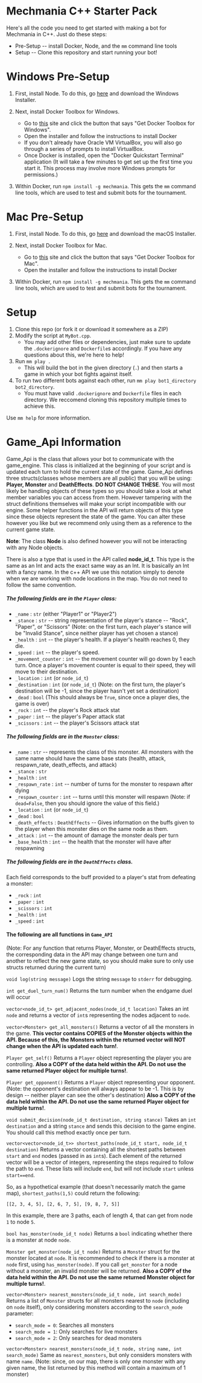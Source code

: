 # Mechmania C++ Starter Pack

Here's all the code you need to get started with making a bot for Mechmania in C++. Just do these steps:

* Pre-Setup -- install Docker, Node, and the `mm` command line tools
* Setup -- Clone this repository and start running your bot!

# Windows Pre-Setup

1. First, install Node. To do this, go [here](https://nodejs.org/en/download/) and download the Windows Installer.

2. Next, install Docker Toolbox for Windows.
   * Go to [this](https://docs.docker.com/toolbox/toolbox_install_windows/) site and click the button that says "Get Docker Toolbox for Windows".
   * Open the installer and follow the instructions to install Docker
   * If you don't already have Oracle VM VirtualBox, you will also go through a series of prompts to install VirtualBox.
   * Once Docker is installed, open the "Docker Quickstart Terminal" application (It will take a few minutes to get set up the first time you start it.  This process may involve more Windows prompts for permissions.)
3. Within Docker, run `npm install -g mechmania`.  This gets the `mm` command line tools, which are used to test and submit bots for the tournament.

# Mac Pre-Setup

1. First, install Node. To do this, go [here](https://nodejs.org/en/download/) and download the macOS Installer.

2. Next, install Docker Toolbox for Mac.
   * Go to [this](https://docs.docker.com/toolbox/toolbox_install_mac/) site and click the button that says "Get Docker Toolbox for Mac".
   * Open the installer and follow the instructions to install Docker
3. Within Docker, run `npm install -g mechmania`.  This gets the `mm` command line tools, which are used to test and submit bots for the tournament.

# Setup

1. Clone this repo (or fork it or download it somewhere as a ZIP)
2. Modify the script at `MyBot.cpp`.
    * You may add other files or dependencies, just make sure to update the `.dockerignore` and `Dockerfile`s accordingly. If you have any questions about this, we're here to help!
3. Run `mm play .`
    * This will build the bot in the given directory (`.`) and then starts a game in which your bot fights against itself.
4. To run two different bots against each other, run `mm play bot1_directory bot2_directory`.
    * You must have valid `.dockerignore` and `Dockerfile` files in each directory.  We reccomend cloning this repository multiple times to achieve this.


Use `mm help` for more information.

# Game_Api Information

Game_Api is the class that allows your bot to communicate with the game_engine. This class is initialized at the beginning of your script and is updated each turn to hold the current state of the game. 
Game_Api defines three structs(classes whose members are all public) that you will be using: **Player, Monster** and **DeathEffects**. **DO NOT CHANGE THESE**. You will most likely be handling objects of these types so you should take a look at what member variables you can access from them. However tampering with the struct definitions themselves will make your script incompatible with our engine. Some helper functions in the API will return objects of this type since these objects represent the state of the game. You can alter these however you like but we recommend only using them as a reference to the current game state. 

**Note**: The class **Node** is also defined however you will not be interacting with any Node objects.

There is also a type that is used in the API called **node_id_t**. This type is the same as an Int and acts the exact same way as an Int. It is basically an Int with a fancy name. In the c++ API we use this notation simply to denote when we are working with node locations in the map. You do not need to follow the same convention. 

##### The following fields are in the `Player` class:
- `_name` : `str` (either "Player1" or "Player2")
- `_stance` : `str` -- string representation of the player's stance -- "Rock", "Paper", or "Scissors" (Note: on the first turn, each player's stance will be "Invalid Stance", since neither player has yet chosen a stance)
- `_health` : `int` -- the player's health.  If a player's health reaches 0, they die.
- `_speed` : `int` -- the player's speed.
- `_movement_counter` : `int` -- the movement counter will go down by 1 each turn.  Once a player's movement counter is equal to their speed, they will move to their destination.
- `_location` : `int` (or `node_id_t`)
- `_destination` : `int` (or `node_id_t`) (Note: on the first turn, the player's destination will be -1, since the player hasn't yet set a destination)
- `_dead` : `bool` (This should always be `True`, since once a player dies, the game is over)
- `_rock` : `int` -- the player's Rock attack stat
- `_paper` : `int` -- the player's Paper attack stat
- `_scissors` : `int` -- the player's Scissors attack stat

##### The following fields are in the `Monster` class:
- `_name` : `str` -- represents the class of this monster.  All monsters with the same name should have the same base stats (health, attack, respawn_rate, death_effects, and attack)
- `_stance` : `str`
- `_health` : `int`
- `_respawn_rate` : `int` -- number of turns for the monster to respawn after dying
- `_respawn_counter` : `int` -- turns until this monster will respawn (Note: if `dead=False`, then you should ignore the value of this field.)
- `_location` : `int` (or `node_id_t`)
- `_dead` : `bool`
- `_death_effects` : `DeathEffects` -- Gives information on the buffs given to the player when this monster dies on the same node as them.
- `_attack` : `int` -- the amount of damage the monster deals per turn
- `_base_health` : `int` -- the health that the monster will have after respawning

##### The following fields are in the `DeathEffects` class.
Each field corresponds to the buff provided to a player's stat from defeating a monster:
- `_rock` : `int`
- `_paper` : `int`
- `_scissors` : `int`
- `_health` : `int`
- `_speed` : `int`

#### The following are all functions in `Game_API`
(Note: For any function that returns Player, Monster, or DeathEffects structs, the corresponding data in the API may change between one turn and another to reflect the new game state, so you should make sure to only use structs returned during the current turn)

`void log(string message)`
Logs the string `message` to `stderr` for debugging.

`int get_duel_turn_num()`
Returns the turn number when the endgame duel will occur

`vector<node_id_t> get_adjacent_nodes(node_id_t location)`
Takes an int `node` and returns a vector of `int`s representing the nodes adjacent to `node`.

`vector<Monster> get_all_monsters()`
Returns a vector of all the monsters in the game. **This vector contains COPIES of the Monster objects within the API. Because of this, the Monsters within the returned vector will NOT change when the API is updated each turn!**. 

`Player get_self()`
Returns a `Player` object representing the player you are controlling. **Also a COPY of the data held within the API. Do not use the same returned Player object for multiple turns!**.

`Player get_opponent()`
Returns a `Player` object representing your opponent. (Note: the opponent's destination will always appear to be -1.  This is by design -- neither player can see the other's destination) **Also a COPY of the data held within the API. Do not use the same returned Player object for multiple turns!**.

`void submit_decision(node_id_t destination, string stance)`
Takes an `int` `destination` and a string `stance` and sends this decision to the game engine.  You should call this method exactly once per turn.

`vector<vector<node_id_t>> shortest_paths(node_id_t start, node_id_t destination)`
Returns a vector containing all the shortest paths between `start` and `end` nodes (passed in as `int`s).
Each element of the returned vector will be a vector of integers, representing the steps required to follow the path to `end`.  These lists will include `end`, but will not include `start` unless `start==end`.

So, as a hypothetical example (that doesn't necessarily match the game map), `shortest_paths(1,5)` could return the following:
```
[[2, 3, 4, 5], [2, 6, 7, 5], [9, 8, 7, 5]]
```
In this example, there are 3 paths, each of length 4, that can get from node `1` to node `5`.

`bool has_monster(node_id_t node)`
Returns a `bool` indicating whether there is a monster at node `node`.

`Monster get_monster(node_id_t node)`
Returns a `Monster` struct for the monster located at `node`.  It is recommended to check if there is a monster at `node` first, using `has_monster(node)`.  If you call `get_monster` for a node without a monster, an invalid monster will be returned.
**Also a COPY of the data held within the API. Do not use the same returned Monster object for multiple turns!**.

`vector<Monster> nearest_monsters(node_id_t node, int search_mode)`
Returns a list of `Monster` structs for all monsters nearest to `node` (including on `node` itself), only considering monsters according to the `search_mode` parameter:
- `search_mode = 0`: Searches all monsters
- `search_mode = 1`: Only searches for live monsters
- `search_mode = 2`: Only searches for dead monsters

`vector<Monster> nearest_monsters(node_id_t node, string name, int search_mode)`
Same as `nearest_monsters`, but only considers monsters with name `name`. 
(Note: since, on our map, there is only one monster with any given name, the list returned by this method will contain a maximum of 1 monster)
